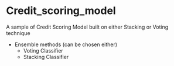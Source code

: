 # Credit_scoring_model
A sample of Credit Scoring Model built on either Stacking or Voting technique
- Ensemble methods (can be chosen either)
  - Voting Classifier
  - Stacking Classifier
